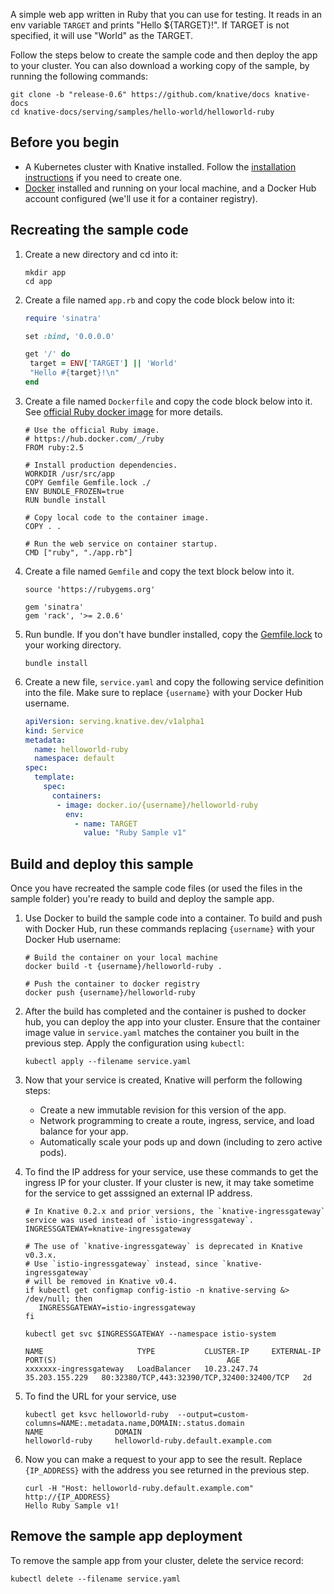 A simple web app written in Ruby that you can use for testing. It reads in an
env variable `TARGET` and prints "Hello \${TARGET}!". If TARGET is not
specified, it will use "World" as the TARGET.

Follow the steps below to create the sample code and then deploy the app to your
cluster. You can also download a working copy of the sample, by running the
following commands:

   ```shell
  git clone -b "release-0.6" https://github.com/knative/docs knative-docs
  cd knative-docs/serving/samples/hello-world/helloworld-ruby
  ```

## Before you begin

- A Kubernetes cluster with Knative installed. Follow the
  [installation instructions](../../../../install/README.md) if you need to
  create one.
- [Docker](https://www.docker.com) installed and running on your local machine,
  and a Docker Hub account configured (we'll use it for a container registry).

## Recreating the sample code

1. Create a new directory and cd into it:

    ```shell
    mkdir app
    cd app
    ```

1. Create a file named `app.rb` and copy the code block below into it:

    ```ruby
    require 'sinatra'

    set :bind, '0.0.0.0'

    get '/' do
     target = ENV['TARGET'] || 'World'
     "Hello #{target}!\n"
    end
    ```

1. Create a file named `Dockerfile` and copy the code block below into it. See
   [official Ruby docker image](https://hub.docker.com/_/ruby/) for more
   details.

    ```docker
    # Use the official Ruby image.
    # https://hub.docker.com/_/ruby
    FROM ruby:2.5

    # Install production dependencies.
    WORKDIR /usr/src/app
    COPY Gemfile Gemfile.lock ./
    ENV BUNDLE_FROZEN=true
    RUN bundle install

    # Copy local code to the container image.
    COPY . .

    # Run the web service on container startup.
    CMD ["ruby", "./app.rb"]
    ```

1. Create a file named `Gemfile` and copy the text block below into it.

    ```gem
    source 'https://rubygems.org'

    gem 'sinatra'
    gem 'rack', '>= 2.0.6'
    ```

1. Run bundle. If you don't have bundler installed, copy the
   [Gemfile.lock](./Gemfile.lock) to your working directory.

    ```shell
    bundle install
    ```

1. Create a new file, `service.yaml` and copy the following service definition
   into the file. Make sure to replace `{username}` with your Docker Hub
   username.

    ```yaml
    apiVersion: serving.knative.dev/v1alpha1
    kind: Service
    metadata:
      name: helloworld-ruby
      namespace: default
    spec:
      template:
        spec:
          containers:
           - image: docker.io/{username}/helloworld-ruby
             env:
               - name: TARGET
                 value: "Ruby Sample v1"
    ```

## Build and deploy this sample

Once you have recreated the sample code files (or used the files in the sample
folder) you're ready to build and deploy the sample app.

1. Use Docker to build the sample code into a container. To build and push with
   Docker Hub, run these commands replacing `{username}` with your Docker Hub
   username:

    ```shell
    # Build the container on your local machine
    docker build -t {username}/helloworld-ruby .

    # Push the container to docker registry
    docker push {username}/helloworld-ruby
    ```

1. After the build has completed and the container is pushed to docker hub, you
   can deploy the app into your cluster. Ensure that the container image value
   in `service.yaml` matches the container you built in the previous step. Apply
   the configuration using `kubectl`:

    ```shell
    kubectl apply --filename service.yaml
    ```

1. Now that your service is created, Knative will perform the following steps:

   - Create a new immutable revision for this version of the app.
   - Network programming to create a route, ingress, service, and load balance
     for your app.
   - Automatically scale your pods up and down (including to zero active pods).

1. To find the IP address for your service, use these commands to get the
   ingress IP for your cluster. If your cluster is new, it may take sometime for
   the service to get asssigned an external IP address.

    ```shell
    # In Knative 0.2.x and prior versions, the `knative-ingressgateway` service was used instead of `istio-ingressgateway`.
    INGRESSGATEWAY=knative-ingressgateway

    # The use of `knative-ingressgateway` is deprecated in Knative v0.3.x.
    # Use `istio-ingressgateway` instead, since `knative-ingressgateway`
    # will be removed in Knative v0.4.
    if kubectl get configmap config-istio -n knative-serving &> /dev/null; then
       INGRESSGATEWAY=istio-ingressgateway
    fi

    kubectl get svc $INGRESSGATEWAY --namespace istio-system

    NAME                     TYPE           CLUSTER-IP     EXTERNAL-IP      PORT(S)                                      AGE
    xxxxxxx-ingressgateway   LoadBalancer   10.23.247.74   35.203.155.229   80:32380/TCP,443:32390/TCP,32400:32400/TCP   2d
    ```

1. To find the URL for your service, use

    ```
    kubectl get ksvc helloworld-ruby  --output=custom-columns=NAME:.metadata.name,DOMAIN:.status.domain
    NAME                DOMAIN
    helloworld-ruby     helloworld-ruby.default.example.com
    ```

1. Now you can make a request to your app to see the result. Replace
   `{IP_ADDRESS}` with the address you see returned in the previous step.

    ```shell
    curl -H "Host: helloworld-ruby.default.example.com" http://{IP_ADDRESS}
    Hello Ruby Sample v1!
    ```

## Remove the sample app deployment

To remove the sample app from your cluster, delete the service record:

```shell
kubectl delete --filename service.yaml
```
